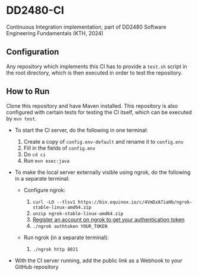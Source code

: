 # DD2480-CI

Continuous Integration implementation, part of DD2480 Software Engineering Fundamentals (KTH, 2024)

## Configuration

Any repository which implements this CI has to provide a `test.sh` script in the root directory, which is then executed in order to test the repository.

## How to Run

Clone this repository and have Maven installed. This repository is also configured with certain tests for testing the CI itself, which can be executed by `mvn test`.

- To start the CI server, do the following in one terminal:

  1. Create a copy of `config.env-default` and rename it to `config.env`
  2. Fill in the fields of `config.env`
  3. Do `cd ci`
  4. Run `mvn exec:java`

- To make the local server externally visible using ngrok, do the following in a separate terminal:

  - Configure ngrok:

    1. `curl -LO --tlsv1 https://bin.equinox.io/c/4VmDzA7iaHb/ngrok-stable-linux-amd64.zip`
    2. `unzip ngrok-stable-linux-amd64.zip`
    3. [Register an account on ngrok to get your authentication token](https://dashboard.ngrok.com/get-started/your-authtoken)
    4. `./ngrok authtoken YOUR_TOKEN`

  - Run ngrok (in a separate terminal):

    1. `./ngrok http 8021`

- With the CI server running, add the public link as a Webhook to your GitHub repository

